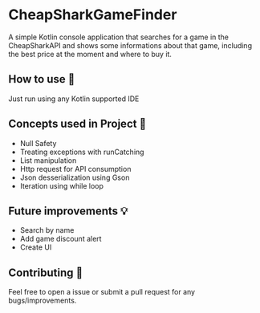 # CheapSharkGameFinder

A simple Kotlin console application that searches for a game in the CheapSharkAPI and shows some informations about that game, including the best price at the moment and where to buy it.

## How to use 👣

Just run using any Kotlin supported IDE

## Concepts used in Project 🤔

- Null Safety
- Treating exceptions with runCatching
- List manipulation
- Http request for API consumption
- Json desserialization using Gson
- Iteration using while loop

## Future improvements 💡
- Search by name
- Add game discount alert
- Create UI

## Contributing 🤝

Feel free to open a issue or submit a pull request for any bugs/improvements.
